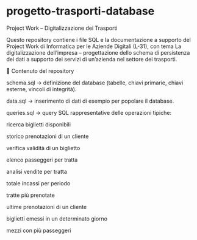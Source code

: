 # progetto-trasporti-database
Project Work – Digitalizzazione dei Trasporti

Questo repository contiene i file SQL e la documentazione a supporto del Project Work di Informatica per le Aziende Digitali (L-31), con tema La digitalizzazione dell’impresa – progettazione dello schema di persistenza dei dati a supporto dei servizi di un’azienda nel settore dei trasporti.

📂 Contenuto del repository

schema.sql → definizione del database (tabelle, chiavi primarie, chiavi esterne, vincoli di integrità).

data.sql → inserimento di dati di esempio per popolare il database.

queries.sql → query SQL rappresentative delle operazioni tipiche:

ricerca biglietti disponibili

storico prenotazioni di un cliente

verifica validità di un biglietto

elenco passeggeri per tratta

analisi vendite per tratta

totale incassi per periodo

tratte più prenotate

ultime prenotazioni di un cliente

biglietti emessi in un determinato giorno

mezzi con più passeggeri
